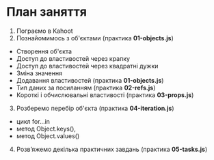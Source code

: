 # План заняття

1. Пограємо в Kahoot
2. Познайомимось з об'єктами (практика **01-objects.js**)

- Створення об'єкта
- Доступ до властивостей через крапку
- Доступ до властивостей через квадратні дужки
- Зміна значення
- Додавання властивостей (практика **01-objects.js**)
- Тип даних за посиланням (практика **02-refs.js**)
- Короткі і обчислювальні властивості (практика **03-props.js**)

3. Розберемо перебір об'єкта (практика **04-iteration.js**)

- цикл for...in
- метод Object.keys(),
- метод Object.values()

4. Розв’яжемо декілька практичних завдань (практика **05-tasks.js**)
